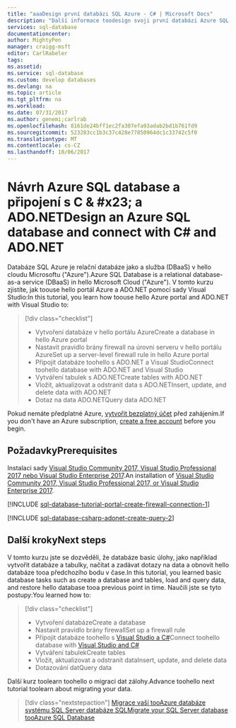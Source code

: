 ```yaml
---
title: "aaaDesign první databázi SQL Azure - C# | Microsoft Docs"
description: "Další informace toodesign svoji první databázi Azure SQL a připojit tooit s programu v C# pomocí ADO.NET."
services: sql-database
documentationcenter: 
author: MightyPen
manager: craigg-msft
editor: CarlRabeler
tags: 
ms.assetid: 
ms.service: sql-database
ms.custom: develop databases
ms.devlang: na
ms.topic: article
ms.tgt_pltfrm: na
ms.workload: 
ms.date: 07/31/2017
ms.author: genemi;carlrab
ms.openlocfilehash: 8161de24bff1ec2fa307efa93adab2bd1b761fd9
ms.sourcegitcommit: 523283cc1b3c37c428e77850964dc1c33742c5f0
ms.translationtype: MT
ms.contentlocale: cs-CZ
ms.lasthandoff: 10/06/2017
---
```

# <a name="design-an-azure-sql-database-and-connect-with-cx23-and-adonet"></a><span data-ttu-id="43278-103">Návrh Azure SQL database a připojení s C & #x23; a ADO.NET</span><span class="sxs-lookup"><span data-stu-id="43278-103">Design an Azure SQL database and connect with C&#x23; and ADO.NET</span></span>

<span data-ttu-id="43278-104">Databáze SQL Azure je relační databáze jako a služba (DBaaS) v hello cloudu Microsoftu ("Azure").</span><span class="sxs-lookup"><span data-stu-id="43278-104">Azure SQL Database is a relational database-as-a service (DBaaS) in hello Microsoft Cloud ("Azure").</span></span> <span data-ttu-id="43278-105">V tomto kurzu zjistíte, jak toouse hello portál Azure a ADO.NET pomocí sady Visual Studio:</span><span class="sxs-lookup"><span data-stu-id="43278-105">In this tutorial, you learn how toouse hello Azure portal and ADO.NET with Visual Studio to:</span></span> 

> [!div class="checklist"]
> * <span data-ttu-id="43278-106">Vytvoření databáze v hello portálu Azure</span><span class="sxs-lookup"><span data-stu-id="43278-106">Create a database in hello Azure portal</span></span>
> * <span data-ttu-id="43278-107">Nastavit pravidlo brány firewall na úrovni serveru v hello portálu Azure</span><span class="sxs-lookup"><span data-stu-id="43278-107">Set up a server-level firewall rule in hello Azure portal</span></span>
> * <span data-ttu-id="43278-108">Připojit databáze toohello s ADO.NET a Visual Studio</span><span class="sxs-lookup"><span data-stu-id="43278-108">Connect toohello database with ADO.NET and Visual Studio</span></span>
> * <span data-ttu-id="43278-109">Vytváření tabulek s ADO.NET</span><span class="sxs-lookup"><span data-stu-id="43278-109">Create tables with ADO.NET</span></span>
> * <span data-ttu-id="43278-110">Vložit, aktualizovat a odstranit data s ADO.NET</span><span class="sxs-lookup"><span data-stu-id="43278-110">Insert, update, and delete data with ADO.NET</span></span> 
> * <span data-ttu-id="43278-111">Dotaz na data ADO.NET</span><span class="sxs-lookup"><span data-stu-id="43278-111">Query data ADO.NET</span></span>

<span data-ttu-id="43278-112">Pokud nemáte předplatné Azure, [vytvořit bezplatný účet](https://azure.microsoft.com/free/) před zahájením.</span><span class="sxs-lookup"><span data-stu-id="43278-112">If you don't have an Azure subscription, [create a free account](https://azure.microsoft.com/free/) before you begin.</span></span>

## <a name="prerequisites"></a><span data-ttu-id="43278-113">Požadavky</span><span class="sxs-lookup"><span data-stu-id="43278-113">Prerequisites</span></span>

<span data-ttu-id="43278-114">Instalaci sady [Visual Studio Community 2017, Visual Studio Professional 2017 nebo Visual Studio Enterprise 2017](https://www.visualstudio.com/downloads/).</span><span class="sxs-lookup"><span data-stu-id="43278-114">An installation of [Visual Studio Community 2017, Visual Studio Professional 2017, or Visual Studio Enterprise 2017](https://www.visualstudio.com/downloads/).</span></span>

<!-- hello following included .md, sql-database-tutorial-portal-create-firewall-connection-1.md, is long.
And it starts with a ## H2.
-->

[!INCLUDE [sql-database-tutorial-portal-create-firewall-connection-1](../../includes/sql-database-tutorial-portal-create-firewall-connection-1.md)]


<!-- hello following included .md, sql-database-csharp-adonet-create-query-2.md, is long.
And it starts with a ## H2.
-->

[!INCLUDE [sql-database-csharp-adonet-create-query-2](../../includes/sql-database-csharp-adonet-create-query-2.md)]


## <a name="next-steps"></a><span data-ttu-id="43278-115">Další kroky</span><span class="sxs-lookup"><span data-stu-id="43278-115">Next steps</span></span>

<span data-ttu-id="43278-116">V tomto kurzu jste se dozvěděli, že databáze basic úlohy, jako například vytvořit databáze a tabulky, načítat a zadávat dotazy na data a obnovit hello databáze tooa předchozího bodu v čase.</span><span class="sxs-lookup"><span data-stu-id="43278-116">In this tutorial, you learned basic database tasks such as create a database and tables, load and query data, and restore hello database tooa previous point in time.</span></span> <span data-ttu-id="43278-117">Naučili jste se tyto postupy:</span><span class="sxs-lookup"><span data-stu-id="43278-117">You learned how to:</span></span>
> [!div class="checklist"]
> * <span data-ttu-id="43278-118">Vytvoření databáze</span><span class="sxs-lookup"><span data-stu-id="43278-118">Create a database</span></span>
> * <span data-ttu-id="43278-119">Nastavit pravidlo brány firewall</span><span class="sxs-lookup"><span data-stu-id="43278-119">Set up a firewall rule</span></span>
> * <span data-ttu-id="43278-120">Připojit databáze toohello s [Visual Studio a C#](sql-database-connect-query-dotnet-visual-studio.md)</span><span class="sxs-lookup"><span data-stu-id="43278-120">Connect toohello database with [Visual Studio and C#](sql-database-connect-query-dotnet-visual-studio.md)</span></span>
> * <span data-ttu-id="43278-121">Vytváření tabulek</span><span class="sxs-lookup"><span data-stu-id="43278-121">Create tables</span></span>
> * <span data-ttu-id="43278-122">Vložit, aktualizovat a odstranit data</span><span class="sxs-lookup"><span data-stu-id="43278-122">Insert, update, and delete data</span></span>
> * <span data-ttu-id="43278-123">Dotazování dat</span><span class="sxs-lookup"><span data-stu-id="43278-123">Query data</span></span>

<span data-ttu-id="43278-124">Další kurz toolearn toohello o migraci dat zálohy.</span><span class="sxs-lookup"><span data-stu-id="43278-124">Advance toohello next tutorial toolearn about migrating your data.</span></span>

> [!div class="nextstepaction"]
>[<span data-ttu-id="43278-125">Migrace vaší tooAzure databáze systému SQL Server databáze SQL</span><span class="sxs-lookup"><span data-stu-id="43278-125">Migrate your SQL Server database tooAzure SQL Database</span></span>](sql-database-migrate-your-sql-server-database.md)

